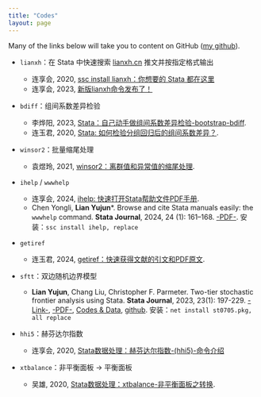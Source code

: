 ```yaml
---
title: "Codes"
layout: page
---
```


Many of the links below will take you to content on GitHub
([my github](https://github.com/arlionn)).

- `lianxh`：在 Stata 中快速搜索 [lianxh.cn](https://www.lianxh.cn) 推文并按指定格式输出
  - 连享会, 2020, [ssc install lianxh：你想要的 Stata 都在这里](https://www.lianxh.cn/details/233.html)
  - 连享会, 2023, [新版lianxh命令发布了！](https://www.lianxh.cn/details/1296.html)

- `bdiff`：组间系数差异检验
  - 李烨阳, 2023, [Stata：自己动手做组间系数差异检验-bootstrap-bdiff](https://www.lianxh.cn/details/1286.html).
  - 连玉君, 2020, [Stata: 如何检验分组回归后的组间系数差异？](https://www.lianxh.cn/details/19.html).
- `winsor2`：批量缩尾处理
  - 袁煜玲, 2021, [winsor2：离群值和异常值的缩尾处理](https://www.lianxh.cn/details/562.html).
- `ihelp` / `wwwhelp`  
  - 连享会, 2024, [ihelp: 快速打开Stata帮助文件PDF手册](https://www.lianxh.cn/details/1416.html).
  - Chen Yongli, **Lian Yujun**\*. Browse and cite Stata manuals easily: the `wwwhelp` command. **Stata Journal**, 2024, 24 (1): 161–168. [-PDF-](https://file-lianxh.oss-cn-shenzhen.aliyuncs.com/Refs/LianPub/Chen-Lian-2024-SJ-wwwhelp-ihelp.pdf). 安装：`ssc install ihelp, replace`
- `getiref`
  - 连玉君, 2024, [getiref：快速获得文献的引文和PDF原文](https://www.lianxh.cn/details/1382.html).
- `sftt`：双边随机边界模型
  - **Lian Yujun**, Chang Liu, Christopher F. Parmeter. Two-tier stochastic frontier analysis using Stata. **Stata Journal**, 2023, 23(1): 197-229. [-Link-](https://journals.sagepub.com/doi/abs/10.1177/1536867X231162033), [-PDF-](https://file.lianxh.cn/Refs/LianPub/Lian-2023-SJ-sftt-Two-tier-SFA.pdf), [Codes & Data](https://gitee.com/arlionn/sftt), [github](https://github.com/arlionn/sftt). 安装：`net install st0705.pkg, all replace` 
- `hhi5`：赫芬达尔指数
  - 连享会, 2020, [Stata数据处理：赫芬达尔指数-(hhi5)-命令介绍](https://www.lianxh.cn/details/327.html)

- `xtbalance`：非平衡面板 &rarr; 平衡面板
  - 吴雄, 2020, [Stata数据处理：xtbalance-非平衡面板之转换](https://www.lianxh.cn/details/316.html).
